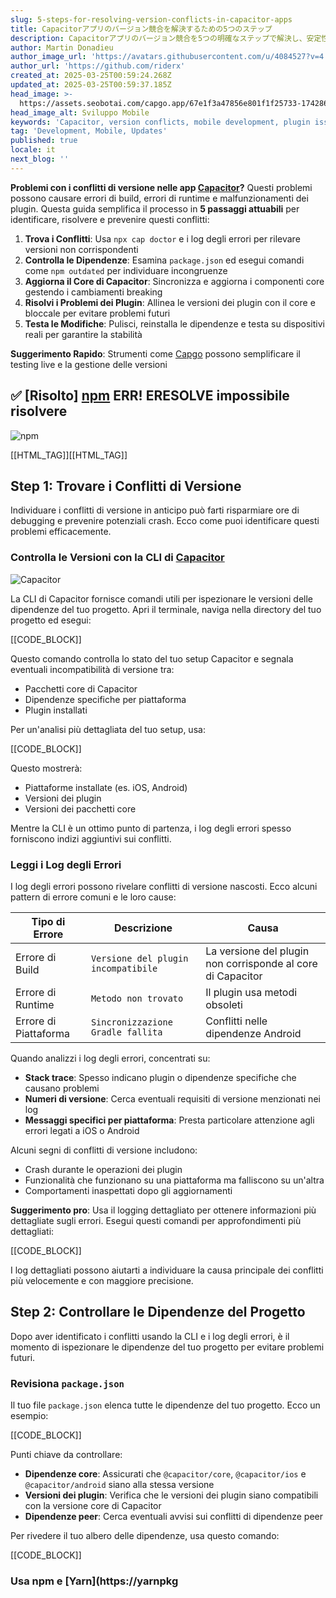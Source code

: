 ```yaml
---
slug: 5-steps-for-resolving-version-conflicts-in-capacitor-apps
title: Capacitorアプリのバージョン競合を解決するための5つのステップ
description: Capacitorアプリのバージョン競合を5つの明確なステップで解決し、安定性を確保して将来の問題を防ぎます。
author: Martin Donadieu
author_image_url: 'https://avatars.githubusercontent.com/u/4084527?v=4'
author_url: 'https://github.com/riderx'
created_at: 2025-03-25T00:59:24.268Z
updated_at: 2025-03-25T00:59:37.185Z
head_image: >-
  https://assets.seobotai.com/capgo.app/67e1f3a47856e801f1f25733-1742864377185.jpg
head_image_alt: Sviluppo Mobile
keywords: 'Capacitor, version conflicts, mobile development, plugin issues, app stability'
tag: 'Development, Mobile, Updates'
published: true
locale: it
next_blog: ''
---
```


**Problemi con i conflitti di versione nelle app [Capacitor](https://capacitorjscom/)?** Questi problemi possono causare errori di build, errori di runtime e malfunzionamenti dei plugin. Questa guida semplifica il processo in **5 passaggi attuabili** per identificare, risolvere e prevenire questi conflitti:

1. **Trova i Conflitti**: Usa `npx cap doctor` e i log degli errori per rilevare versioni non corrispondenti
2. **Controlla le Dipendenze**: Esamina `package.json` ed esegui comandi come `npm outdated` per individuare incongruenze
3. **Aggiorna il Core di Capacitor**: Sincronizza e aggiorna i componenti core gestendo i cambiamenti breaking
4. **Risolvi i Problemi dei Plugin**: Allinea le versioni dei plugin con il core e bloccale per evitare problemi futuri
5. **Testa le Modifiche**: Pulisci, reinstalla le dipendenze e testa su dispositivi reali per garantire la stabilità

**Suggerimento Rapido**: Strumenti come [Capgo](https://capgo.app/) possono semplificare il testing live e la gestione delle versioni

## ✅ \[Risolto\] [npm](https://www.npmjs.com/) ERR! ERESOLVE impossibile risolvere

![npm](https://mars-images.imgix.net/seobot/screenshots/www.npmjs.com-ac76028e07fa565ed4006978107f5ce6-2025-03-25.jpg?auto=compress)

[[HTML_TAG]][[HTML_TAG]]

## Step 1: Trovare i Conflitti di Versione

Individuare i conflitti di versione in anticipo può farti risparmiare ore di debugging e prevenire potenziali crash. Ecco come puoi identificare questi problemi efficacemente.

### Controlla le Versioni con la CLI di [Capacitor](https://capacitorjs.com/)

![Capacitor](https://mars-images.imgix.net/seobot/screenshots/capacitorjs.com-4c1a6a7e452082d30f5bff9840b00b7d-2025-03-25.jpg?auto=compress)

La CLI di Capacitor fornisce comandi utili per ispezionare le versioni delle dipendenze del tuo progetto. Apri il terminale, naviga nella directory del tuo progetto ed esegui:

[[CODE_BLOCK]]

Questo comando controlla lo stato del tuo setup Capacitor e segnala eventuali incompatibilità di versione tra:

- Pacchetti core di Capacitor
- Dipendenze specifiche per piattaforma
- Plugin installati

Per un'analisi più dettagliata del tuo setup, usa:

[[CODE_BLOCK]]

Questo mostrerà:

- Piattaforme installate (es. iOS, Android)
- Versioni dei plugin
- Versioni dei pacchetti core

Mentre la CLI è un ottimo punto di partenza, i log degli errori spesso forniscono indizi aggiuntivi sui conflitti.

### Leggi i Log degli Errori

I log degli errori possono rivelare conflitti di versione nascosti. Ecco alcuni pattern di errore comuni e le loro cause:

| **Tipo di Errore** | **Descrizione** | **Causa** |
|---|---|---|
| Errore di Build | `Versione del plugin incompatibile` | La versione del plugin non corrisponde al core di Capacitor |
| Errore di Runtime | `Metodo non trovato` | Il plugin usa metodi obsoleti |
| Errore di Piattaforma | `Sincronizzazione Gradle fallita` | Conflitti nelle dipendenze Android |

Quando analizzi i log degli errori, concentrati su:

- **Stack trace**: Spesso indicano plugin o dipendenze specifiche che causano problemi
- **Numeri di versione**: Cerca eventuali requisiti di versione menzionati nei log
- **Messaggi specifici per piattaforma**: Presta particolare attenzione agli errori legati a iOS o Android

Alcuni segni di conflitti di versione includono:

- Crash durante le operazioni dei plugin
- Funzionalità che funzionano su una piattaforma ma falliscono su un'altra
- Comportamenti inaspettati dopo gli aggiornamenti

**Suggerimento pro**: Usa il logging dettagliato per ottenere informazioni più dettagliate sugli errori. Esegui questi comandi per approfondimenti più dettagliati:

[[CODE_BLOCK]]

I log dettagliati possono aiutarti a individuare la causa principale dei conflitti più velocemente e con maggiore precisione.

## Step 2: Controllare le Dipendenze del Progetto

Dopo aver identificato i conflitti usando la CLI e i log degli errori, è il momento di ispezionare le dipendenze del tuo progetto per evitare problemi futuri.

### Revisiona `package.json`

Il tuo file `package.json` elenca tutte le dipendenze del tuo progetto. Ecco un esempio:

[[CODE_BLOCK]]

Punti chiave da controllare:

- **Dipendenze core**: Assicurati che `@capacitor/core`, `@capacitor/ios` e `@capacitor/android` siano alla stessa versione
- **Versioni dei plugin**: Verifica che le versioni dei plugin siano compatibili con la versione core di Capacitor
- **Dipendenze peer**: Cerca eventuali avvisi sui conflitti di dipendenze peer

Per rivedere il tuo albero delle dipendenze, usa questo comando:

[[CODE_BLOCK]]

### Usa npm e [Yarn](https://yarnpkg